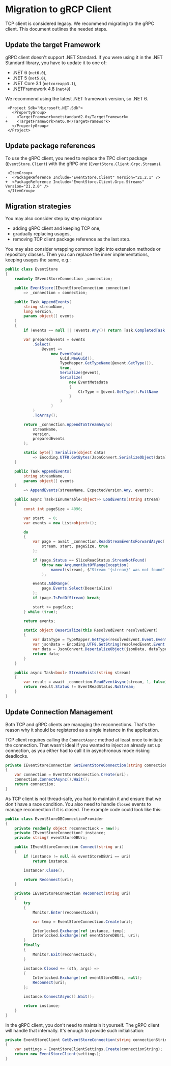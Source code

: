 # Migration to gRCP Client

TCP client is considered legacy. We recommend migrating to the gRPC client. This document outlines the needed steps.

## Update the target Framework

gRPC client doesn't support .NET Standard. If you were using it in the .NET Standard library, you have to update it to one of:
- .NET 6 (`net6.0`),
- .NET 5 (`net5.0`),
- .NET Core 3.1 (`netcoreapp3.1`),
- .NETFramework 4.8 (`net48`)

We recommend using the latest .NET framework version, so .NET 6.

```xml{3-4}
 <Project Sdk="Microsoft.NET.Sdk">
   <PropertyGroup>
-    <TargetFramework>netstandard2.0</TargetFramework>
+    <TargetFramework>net6.0</TargetFramework>
   </PropertyGroup>
 </Project>
```

## Update package references

To use the gRPC client, you need to replace the TPC client package (`EventStore.Client`) with the gRPC one (`EventStore.Client.Grpc.Streams`). 

```xml{2-3}
 <ItemGroup>
-  <PackageReference Include="EventStore.Client" Version="21.2.1" />
+  <PackageReference Include="EventStore.Client.Grpc.Streams" Version="21.2.0" />
 </ItemGroup>
```

## Migration strategies

You may also consider step by step migration:
- adding gRPC client and keeping TCP one,
- gradually replacing usages,
- removing TCP client package reference as the last step.

You may also consider wrapping common logic into extension methods or repository classes. Then you can replace the inner implementations, keeping usages the same, e.g.:

```csharp
public class EventStore
{
    readonly IEventStoreConnection _connection;

    public EventStore(IEventStoreConnection connection)
        => _connection = connection;

    public Task AppendEvents(
        string streamName,
        long version,
        params object[] events
    )
    {
        if (events == null || !events.Any()) return Task.CompletedTask;

        var preparedEvents = events
            .Select(
                @event =>
                    new EventData(
                        Guid.NewGuid(),
                        TypeMapper.GetTypeName(@event.GetType()),
                        true,
                        Serialize(@event),
                        Serialize(
                            new EventMetadata
                            {
                                ClrType = @event.GetType().FullName
                            }
                        )
                    )
            )
            .ToArray();

        return _connection.AppendToStreamAsync(
            streamName,
            version,
            preparedEvents
        );

        static byte[] Serialize(object data)
            => Encoding.UTF8.GetBytes(JsonConvert.SerializeObject(data));
    }

    public Task AppendEvents(
        string streamName,
        params object[] events
    )
        => AppendEvents(streamName, ExpectedVersion.Any, events);

    public async Task<IEnumerable<object>> LoadEvents(string stream)
    {
        const int pageSize = 4096;

        var start  = 0;
        var events = new List<object>();

        do
        {
            var page = await _connection.ReadStreamEventsForwardAsync(
                stream, start, pageSize, true
            );

            if (page.Status == SliceReadStatus.StreamNotFound)
                throw new ArgumentOutOfRangeException(
                    nameof(stream), $"Stream '{stream}' was not found"
                );

            events.AddRange(
                page.Events.Select(Deserialize)
            );
            if (page.IsEndOfStream) break;

            start += pageSize;
        } while (true);

        return events;

        static object Deserialize(this ResolvedEvent resolvedEvent)
        {
            var dataType = TypeMapper.GetType(resolvedEvent.Event.EventType);
            var jsonData = Encoding.UTF8.GetString(resolvedEvent.Event.Data);
            var data = JsonConvert.DeserializeObject(jsonData, dataType);
            return data;
        }
    }

    public async Task<bool> StreamExists(string stream)
    {
        var result = await _connection.ReadEventAsync(stream, 1, false);
        return result.Status != EventReadStatus.NoStream;
    }
}
```

## Update Connection Management

Both TCP and gRPC clients are managing the reconnections. That's the reason why it should be registered as a single instance in the application. 

TCP client requires calling the `ConnectAsync` method at least once to initiate the connection. That wasn't ideal if you wanted to inject an already set up connection, as you either had to call it in asynchronous mode risking deadlocks.

```csharp
private IEventStoreConnection GetEventStoreConnection(string connectionString)
{
    var connection = EventStoreConnection.Create(uri);
    connection.ConnectAsync().Wait();
    return connection;
}
```

As TCP client is not thread-safe, you had to maintain it and ensure that we don't have a race condition. You also need to handle `Closed` events to manage reconnection if it is closed. The example code could look like this:

```csharp
public class EventStoreDBConnectionProvider
{
    private readonly object reconnectLock = new();
    private IEventStoreConnection? instance;
    private string? eventStoreDBUri;

    public IEventStoreConnection Connect(string uri)
    {
        if (instance != null && eventStoreDBUri == uri)
            return instance;

        instance?.Close();

        return Reconnect(uri);
    }

    private IEventStoreConnection Reconnect(string uri)
    {
        try
        {
            Monitor.Enter(reconnectLock);

            var temp = EventStoreConnection.Create(uri);

            Interlocked.Exchange(ref instance, temp);
            Interlocked.Exchange(ref eventStoreDBUri, uri);
        }
        finally
        {
            Monitor.Exit(reconnectLock);
        }

        instance.Closed += (sth, args) =>
        {
            Interlocked.Exchange(ref eventStoreDBUri, null);
            Reconnect(uri);
        };

        instance.ConnectAsync().Wait();

        return instance;
    }
}
```

In the gRPC client, you don't need to maintain it yourself. The gRPC client will handle that internally. It's enough to provide such initialisation:

```csharp
private EventStoreClient GetEventStoreConnection(string connectionString)
{
    var settings = EventStoreClientSettings.Create(connectionString);
    return new EventStoreClient(settings);
}
```